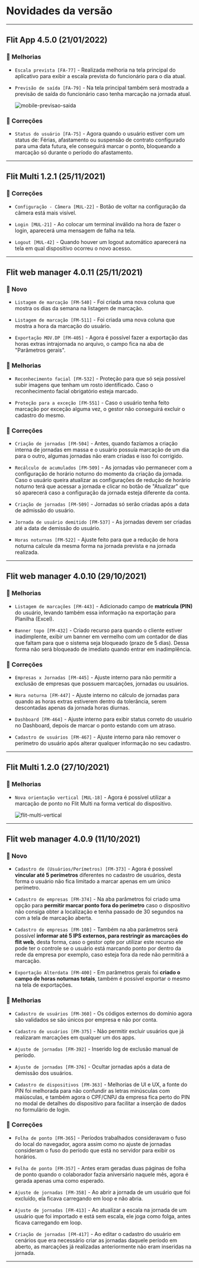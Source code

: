 # Novidades da versão
___
## Flit App 4.5.0 (21/01/2022)

### 🌟 Melhorias

- `Escala prevista [FA-77]` - Realizada melhoria na tela principal do aplicativo para exibir a escala prevista do funcionário para o dia atual.

- `Previsão de saída [FA-79]` - Na tela principal também será mostrada a previsão de saída do funcionário caso tenha marcação na jornada atual.

  ![mobile-previsao-saida](assets/images/mobile-previsao-saida.png)

### 🔧 Correções

- `Status do usuário [FA-75]` - Agora quando o usuário estiver com um status de: Férias, afastamento ou suspensão de contrato configurado para uma data futura, ele conseguirá marcar o ponto, bloqueando a marcação só durante o período do afastamento.
 
---
## Flit Multi 1.2.1 (25/11/2021)
 
 
### 🔧 Correções
 
- `Configuração - Câmera [MUL-22]` - Botão de voltar na configuração da câmera está mais visível.
 
- `Login [MUL-21]` - Ao colocar um terminal inválido na hora de fazer o login, aparecerá uma mensagem de falha na tela.
 
- `Logout [MUL-42]` - Quando houver um logout automático aparecerá na tela em qual dispositivo ocorreu o novo acesso.
 
---
 
## Flit web manager 4.0.11 (25/11/2021)
 
### 🚀 Novo
 
- `Listagem de marcação [FM-540]` - Foi criada uma nova coluna que mostra os dias da semana na listagem de marcação.
 
- `Listagem de marcação [FM-511]` - Foi criada uma nova coluna que mostra a hora da marcação do usuário.
 
- `Exportação MOV.DP [FM-405]` - Agora é possível fazer a exportação das horas extras intrajornada no arquivo, o campo fica na aba de "Parâmetros gerais".
 
### 🌟 Melhorias
 
- `Reconhecimento facial [FM-532]` - Proteção para que só seja possível subir imagens que tenham um rosto identificado. Caso o reconhecimento facial obrigatório esteja marcado.
 
- `Proteção para a exceção [FM-551]` - Caso o usuário tenha feito marcação por exceção alguma vez, o gestor não conseguirá excluir o cadastro do mesmo.
 
### 🔧 Correções
 
- `Criação de jornadas [FM-504]` - Antes, quando fazíamos a criação interna de jornadas em massa e o usuário possuía marcação de um dia para o outro, algumas jornadas não eram criadas e isso foi corrigido.
 
- `Recálculo de acumulados [FM-509]` - As jornadas vão permanecer com a configuração de horário noturno do momento da criação da jornada. Caso o usuário queira atualizar as configurações de redução de horário noturno terá que acessar a jornada e clicar no botão de "Atualizar" que só aparecerá caso a configuração da jornada esteja diferente da conta.
 
- `Criação de jornadas [FM-509]` - Jornadas só serão criadas após a data de admissão do usuário.
 
- `Jornada de usuário demitido [FM-537]` - As jornadas devem ser criadas até a data de demissão do usuário.
 
- `Horas noturnas [FM-522]` - Ajuste feito para que a redução de hora noturna calcule da mesma forma na jornada prevista e na jornada realizada.
 
---
 
## Flit web manager 4.0.10 (29/10/2021)
 
### 🌟 Melhorias
 
- `Listagem de marcações [FM-443]` - Adicionado campo de **matrícula (PIN)** do usuário, levando também essa informação na exportação para Planilha (Excel).
 
- `Banner topo [FM-432]` - Criado recurso para quando o cliente estiver inadimplente, exibir um banner em vermelho com um contador de dias que faltam para que o sistema seja bloqueado (prazo de 5 dias). Dessa forma não será bloqueado de imediato quando entrar em inadimplência.
 
### 🔧 Correções
 
- `Empresas x Jornadas [FM-445]` - Ajuste interno para não permitir a exclusão de empresas que possuem marcações, jornadas ou usuários.
 
- `Hora noturna [FM-447]` - Ajuste interno no cálculo de jornadas para quando as horas extras estiverem dentro da tolerância, serem descontadas apenas da jornada horas diurnas.
 
- `Dashboard [FM-464]` - Ajuste interno para exibir status correto do usuário no Dashboard, depois de marcar o ponto estando com um atraso.
 
- `Cadastro de usuários [FM-467]` - Ajuste interno para não remover o perímetro do usuário após alterar qualquer informação no seu cadastro.
 
---
 
## Flit Multi 1.2.0 (27/10/2021)
 
### 🌟 Melhorias
 
- `Nova orientação vertical [MUL-18]` - Agora é possível utilizar a marcação de ponto no Flit Multi na forma vertical do dispositivo.
 
  ![flit-multi-vertical](assets/images/multi-vertical.png)
 
---
 
## Flit web manager 4.0.9 (11/10/2021)
 
### 🚀 Novo
 
- `Cadastro de (Usuários/Perímetros) [FM-373]` - Agora é possível **vincular até 5 perímetros** diferentes no cadastro de usuários, desta forma o usuário não fica limitado a marcar apenas em um único perímetro.
 
- `Cadastro de empresas [FM-374]` - Na aba parâmetros foi criado uma opção para **permitir marcar ponto fora do perímetro** caso o dispositivo não consiga obter a localização e tenha passado de 30 segundos na com a tela de marcação aberta.
 
- `Cadastro de empresas [FM-108]` - Também na aba parâmetros será possível **informar até 5 IPS externos, para restringir as marcações do flit web**, desta forma, caso o gestor opte por utilizar este recurso ele pode ter o controle se o usuário está marcando ponto por dentro da rede da empresa por exemplo, caso esteja fora da rede não permitirá a marcação.
 
- `Exportação Alterdata [FM-400]` - Em parâmetros gerais foi **criado o campo de horas noturnas totais**, também é possível exportar o mesmo na tela de exportações.
 
### 🌟 Melhorias
 
- `Cadastro de usuários [FM-360]` - Os códigos externos do domínio agora são validados se são únicos por empresa e não por conta.
 
- `Cadastro de usuários [FM-375]` - Não permitir excluir usuários que já realizaram marcações em qualquer um dos apps.
 
- `Ajuste de jornadas [FM-392]` - Inserido log de exclusão manual de período.
 
- `Ajuste de jornadas [FM-376]` - Ocultar jornadas após a data de demissão dos usuários.
 
- `Cadastro de dispositivos [FM-363]` - Melhorias de UI e UX, a fonte do PIN foi melhorada para não confundir as letras minúsculas com maiúsculas, e também agora o CPF/CNPJ da empresa fica perto do PIN no modal de detalhes do dispositivo para facilitar a inserção de dados no formulário de login.
 
### 🔧 Correções
 
- `Folha de ponto [FM-365]` - Períodos trabalhados consideravam o fuso do local do navegador, agora assim como no ajuste de jornadas consideram o fuso do período que está no servidor para exibir os horários.
 
- `Folha de ponto [FM-357]` - Antes eram geradas duas páginas de folha de ponto quando o colaborador fazia aniversário naquele mês, agora é gerada apenas uma como esperado.
 
- `Ajuste de jornadas [FM-358]` - Ao abrir a jornada de um usuário que foi excluído, ela ficava carregando em loop e não abria.
 
- `Ajuste de jornadas [FM-413]` - Ao atualizar a escala na jornada de um usuário que foi importado e está sem escala, ele joga como folga, antes ficava carregando em loop.
 
- `Criação de jornadas [FM-417]` - Ao editar o cadastro do usuário em cenários que era necessário criar as jornadas daquele período em aberto, as marcações já realizadas anteriormente não eram inseridas na jornada.
 
---